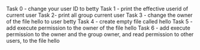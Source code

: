 Task 0 - change your user ID to betty
Task 1 - print the effective userid of current user
Task 2- print all group current user
Task 3 - change the owner of the file hello to user betty
Task 4 - create empty file called hello
Task 5 - add execute permission to the owner of the file hello
Task 6 - add execute permission to the owner and the group owner, and read permission to other users, to the file hello
